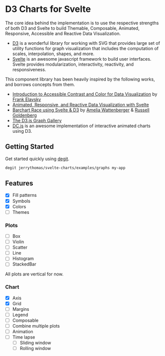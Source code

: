 # D3 Charts for Svelte

The core idea behind the implementation is to use the respective strengths of both D3 and Svelte to build Themable, Composable, Animated, Responsive, Accessible and Reactive Data Visualization.

- [D3](https://d3js.org/) is a wonderful library for working with SVG that provides large set of utility functions for graph visualization that includes the computation of scales, interpolation, shapes, and more.
- [Svelte](https://svelte.dev/) is an awesome javascript framework to build user interfaces. Svelte provides modularization, interactivity, reactivity, and responsiveness.

This component library has been heavily inspired by the following works, and borrows concepts from them.

- [Introduction to Accessible Contrast and Color for Data Visualization](https://observablehq.com/@frankelavsky/chartability-contrast-series) by [Frank Elavsky](https://observablehq.com/@frankelavsky)
- [Animated, Responsive, and Reactive Data Visualization with Svelte](https://www.infoq.com/news/2020/10/svelte-d3-animation-data-vis/)
- [Barchart Race using Svelte & D3](https://t.co/iIoJw4f7Jc?amp=1) by [Amelia Wattenberger](https://mobile.twitter.com/Wattenberger) & [Russell Goldenberg](https://mobile.twitter.com/codenberg)
- [The D3.js Graph Gallery](https://www.d3-graph-gallery.com/index.html)
- [DC.js](https://dc-js.github.io/dc.js/) is an awesome implementation of interactive animated charts using D3.

## Getting Started

Get started quickly using [degit](https://github.com/Rich-Harris/degit).

```bash
degit jerrythomas/svelte-charts/examples/graphs my-app
```

## Features

- [x] Fill patterns
- [x] Symbols
- [x] Colors
- [ ] Themes

### Plots

- [ ] Box
- [ ] Violin
- [ ] Scatter
- [ ] Line
- [ ] Histogram
- [ ] StackedBar

All plots are vertical for now.

### Chart

- [x] Axis
- [x] Grid
- [ ] Margins
- [ ] Legend
- [ ] Composable
- [ ] Combine multiple plots
- [ ] Animation
- [ ] Time lapse
  - [ ] Sliding window
  - [ ] Rolling window
